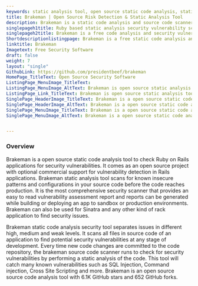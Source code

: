 ```yaml
---
keywords: static analysis tool, open source static code analysis, static code analysis security, source code scanner, vulnerability detection, source code analysis, static analysis software, static code analysis
title: Brakeman | Open Source Risk Detection & Static Analysis Tool
description: Brakeman is a static code analysis and source code scanner. It scans the source code of applications for vulnerability detection at any stage of development.
singlepageh1title: Ruby based static analysis security vulnerability scanner
singlepageh2title: Brakeman is a free code analysis and security vulnerability scanner for Ruby on Rails applications. It finds issues in code before they become exploitable.
Shortdescriptionlistingpage: Brakeman is a free static code analysis and source code scanner for Ruby on Rails applications. It can also be used for Sinatra and any other kind of rack application for vulnerability detection.
linktitle: Brakeman
Imagetext: Free Security Software
draft: false
weight: 7
layout: "single"
GithubLink: https://github.com/presidentbeef/brakeman
HomePage_TitleText: Open Source Security Software
ListingPage_MenuImage_TitleText: 
ListingPage_MenuImage_AltText: Brakeman is open source static analysis tool
ListingPage_Link_TitleText: Brakeman is open source static analysis tool
SinglePage_HeaderImage_TitleText: Brakeman is a open source static code analysis tool to check Ruby on Rails applications for security vulnerabilities.
SinglePage_HeaderImage_AltText: Brakeman is a open source static code analysis tool to check Ruby on Rails applications for security vulnerabilities.
SinglePage_MenuImage_TitleText: Brakeman is a open source static code analysis tool to check Ruby on Rails applications for security vulnerabilities.
SinglePage_MenuImage_AltText: Brakeman is a open source static code analysis tool to check Ruby on Rails applications for security vulnerabilities.


---
```

### **Overview**

Brakeman is a open source static code analysis tool to check Ruby on Rails applications for security vulnerabilities. It comes as an open source project with optional commercial support for vulnerability detection in Rails applications. Brakeman static analysis tool scans for known insecure patterns and configurations in your source code before the code reaches production. It is the most comprehensive security scanner that provides an easy to read vulnerability assessment report and reports can be generated while building or deploying an app to sandbox or production environments. Brakeman can also be used for Sinatra and any other kind of rack application to find security issues.

Brakeman static code analysis security tool separates issues in different high, medium and weak levels. It scans all files in source code of an application to find potential security vulnerabilities at any stage of development. Every time new code changes are committed to the code repository, the brakeman source code scanner runs to check for security vulnerabilities by performing a static analysis of the code. This tool will catch many known vulnerabilities such as SQL Injection, Command injection, Cross Site Scripting and more. Brakeman is an open source source code analysis tool with 6.1K GitHub stars and 652 GitHub forks.
